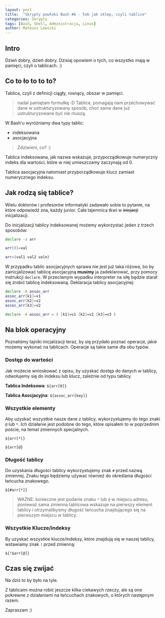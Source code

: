 ```yaml
---
layout: post
title:  "Skrypty powłoki Bash #6 - łeb jak sklep, czyli tablice"
categories: Skrypty
tags: [Bash, Shell, Administracja, Linux]
author: Mateusz Lewicki
---
```

## Intro
Dzień dobry, dzień dobry.
Dzisiaj opowiem o tych, co wszystko mają w pamięci, czyli o tablicach. :)

## Co to ło to to to?
Tablica, czyli z definicji ciągły, rosnący, obszar w pamięci.
> nadal pamiętam formułkę :D
Tablice, pomagają nam przechowywać dane w ustrukturyzowany sposób, choć same dane już ustrukturyzowane być nie muszą.

W Bash'u wyróżniamy dwa typy tablic:
 - indeksowana
 - asocjacyjna
 
> Zdziwieni, co? :)

Tablica indeksowana, jak nazwa wskazuje, przyporządkowuje numeryczny indeks dla wartości, które  w niej umieszczamy zaczynają od 0.

Tablica asocjacyjna natomiast przyporządkowuje klucz zamiast numerycznego indeksu.

## Jak rodzą się tablice?

Wielu doktorów i profesorów informatyki zadawało sobie to pytanie, na które odpowiedź zna, każdy junior. Cała tajemnica tkwi w ~~inicjacji~~ inicjalizacji.

Do inicjalizacji tablicy indeksowanej możemy wykorzystać jeden z trzech sposobów:

```bash
declare -a arr
```
```bash
arr[0]=val
```
```bash
arr=(val1 val2 valn)
```

W przypadku tablic asocjacyjnych sprawa nie jest już taka różowa, bo by zainicjalizować tablicę asocjacyjną __musimy__ ja zadeklarować, przy pomocy instrukcji `declare`. W przeciwnym wypadku interpreter na siłę będzie starał się zrobić tablicę indeksowaną.
Deklaracja tablicy asocjacyjnej:

```bash
declare -A assoc_arr
assoc_arr[k1]=v1
assoc_arr[k2]=v2
assoc_arr[k3]=v2
```
```bash
declare -A assoc_arr = ( [k1]=v1 [k2]=v2 [k3]=v3 )
```

## Na blok operacyjny

Poznaliśmy tajniki inicjalizacji teraz, by się przydało poznać operacje, jakie możemy wykonać na tablicach. Operacje są takie same dla obu typów.

### Dostęp do wartości
Jak możecie wnioskować z opisu, by uzyskać dostęp do danych w tablicy, odwołujemy się do indeksu lub klucz, zależnie od typu tablicy.

__Tablica Indeksowa__:
`${arr[0]}`

__Tablica Asocjacyjna__:
`${assoc_arr[key]}`

### Wszystkie elementy

Aby uzyskać wszystkie nasze dane z tablicy, wykorzystujemy do tego znaki `@` lub `*`. Ich działanie jest podobne do tego, które opisałem to w poprzednim poście, na temat zmiennych specjalnych.

`${arr[*]}`

`${arr[@}`

### Długość tablicy

Do uzyskania długości tablicy wykorzystujemy znak `#` przed nazwą zmiennej. Znaku tego będziemy używać również do określania długości łańcucha znakowego.

`${#arr[*]}`
> WAŻNE: konieczne jest podanie znaku `*` lub `@` w miejscu adresu, ponieważ sama zmienna tablicowa wskazuje na pierwszy element tablicy i otrzymalibyśmy długość łańcucha znajdującego się na pierwszym miejscu w tablicy.

### Wszystkie Klucze/indeksy

By uzyskać wszystkie klucze/indeksy, które znajdują się w naszej tablicy, wstawiamy znak `!` przed zmienną:

`${!$arr[@]}`

## Czas się zwijać

Na dziś to by było na tyle. 

Z tablicami można robić jeszcze kilka ciekawych rzeczy, ale są one pokrewne z działaniami na łańcuchach znakowych, o których następnym razem.

Zapraszam :)

